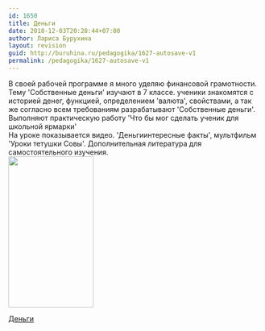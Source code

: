 ```yaml
---
id: 1650
title: Деньги
date: 2018-12-03T20:28:44+07:00
author: Лариса Бурухина
layout: revision
guid: http://buruhina.ru/pedagogika/1627-autosave-v1
permalink: /pedagogika/1627-autosave-v1
---
```

В своей рабочей программе я много уделяю финансовой грамотности. Тему 'Собственные деньги' изучают в 7 классе. ученики знакомятся с историей денег, функцией, определением 'валюта', свойствами, а так же согласно всем требованиям разрабатывают 'Cобственные деньги'. Выполняют практическую работу 'Что бы мог сделать ученик для школьной ярмарки'  
На уроке показывается видео. 'Деньгиинтересные факты', мультфильм 'Уроки тетушки Совы'. Дополнительная литература для самостоятельного изучения.  
[<img src="http://buruhina.ru/wp-content/uploads/2018/12/20181203_114401-169x300.jpg" alt="" width="169" height="300" class="alignnone size-medium wp-image-1651" srcset="http://buruhina.ru/wp-content/uploads/2018/12/20181203_114401-169x300.jpg 169w, http://buruhina.ru/wp-content/uploads/2018/12/20181203_114401-768x1365.jpg 768w, http://buruhina.ru/wp-content/uploads/2018/12/20181203_114401-576x1024.jpg 576w" sizes="(max-width: 169px) 100vw, 169px" />](http://buruhina.ru/wp-content/uploads/2018/12/20181203_114401.jpg)

[Деньги](https://goo.gl/KrUiAq)